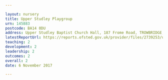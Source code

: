 ```yaml
---

layout: nursery
title: Upper Studley Playgroup
urn: 145883
postcode: BA14 0DU
address: Upper Studley Baptist Church Hall, 187 Frome Road, TROWBRIDGE, Wiltshire, BA14 0DU
latestReportUrl: https://reports.ofsted.gov.uk/provider/files/2739253/urn/145883.pdf
teaching: 2
development: 2
leadership: 2
outcomes: 2
overall: 2
date: 6 November 2017

---
```


